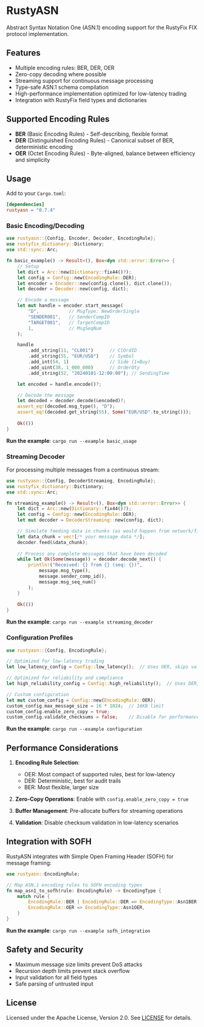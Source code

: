 # RustyASN

Abstract Syntax Notation One (ASN.1) encoding support for the RustyFix FIX protocol implementation.

## Features

- Multiple encoding rules: BER, DER, OER
- Zero-copy decoding where possible
- Streaming support for continuous message processing
- Type-safe ASN.1 schema compilation
- High-performance implementation optimized for low-latency trading
- Integration with RustyFix field types and dictionaries

## Supported Encoding Rules

- **BER** (Basic Encoding Rules) - Self-describing, flexible format
- **DER** (Distinguished Encoding Rules) - Canonical subset of BER, deterministic encoding
- **OER** (Octet Encoding Rules) - Byte-aligned, balance between efficiency and simplicity

## Usage

Add to your `Cargo.toml`:

```toml
[dependencies]
rustyasn = "0.7.4"
```

### Basic Encoding/Decoding

```rust
use rustyasn::{Config, Encoder, Decoder, EncodingRule};
use rustyfix_dictionary::Dictionary;
use std::sync::Arc;

fn basic_example() -> Result<(), Box<dyn std::error::Error>> {
    // Setup
    let dict = Arc::new(Dictionary::fix44()?);
    let config = Config::new(EncodingRule::DER);
    let encoder = Encoder::new(config.clone(), dict.clone());
    let decoder = Decoder::new(config, dict);

    // Encode a message
    let mut handle = encoder.start_message(
        "D",           // MsgType: NewOrderSingle
        "SENDER001",   // SenderCompID
        "TARGET001",   // TargetCompID
        1,             // MsgSeqNum
    );

    handle
        .add_string(11, "CL001")      // ClOrdID
        .add_string(55, "EUR/USD")    // Symbol
        .add_int(54, 1)               // Side (1=Buy)
        .add_uint(38, 1_000_000)      // OrderQty
        .add_string(52, "20240101-12:00:00"); // SendingTime

    let encoded = handle.encode()?;

    // Decode the message
    let decoded = decoder.decode(&encoded)?;
    assert_eq!(decoded.msg_type(), "D");
    assert_eq!(decoded.get_string(55), Some("EUR/USD".to_string()));
    
    Ok(())
}
```

**Run the example**: `cargo run --example basic_usage`

### Streaming Decoder

For processing multiple messages from a continuous stream:

```rust
use rustyasn::{Config, DecoderStreaming, EncodingRule};
use rustyfix_dictionary::Dictionary;
use std::sync::Arc;

fn streaming_example() -> Result<(), Box<dyn std::error::Error>> {
    let dict = Arc::new(Dictionary::fix44()?);
    let config = Config::new(EncodingRule::DER);
    let mut decoder = DecoderStreaming::new(config, dict);

    // Simulate feeding data in chunks (as would happen from network/file)
    let data_chunk = vec![/* your message data */];
    decoder.feed(&data_chunk);
    
    // Process any complete messages that have been decoded
    while let Ok(Some(message)) = decoder.decode_next() {
        println!("Received: {} from {} (seq: {})", 
            message.msg_type(), 
            message.sender_comp_id(),
            message.msg_seq_num()
        );
    }
    
    Ok(())
}
```

**Run the example**: `cargo run --example streaming_decoder`

### Configuration Profiles

```rust
use rustyasn::{Config, EncodingRule};

// Optimized for low-latency trading
let low_latency_config = Config::low_latency();  // Uses OER, skips validation

// Optimized for reliability and compliance
let high_reliability_config = Config::high_reliability();  // Uses DER, full validation

// Custom configuration
let mut custom_config = Config::new(EncodingRule::OER);
custom_config.max_message_size = 16 * 1024;  // 16KB limit
custom_config.enable_zero_copy = true;
custom_config.validate_checksums = false;    // Disable for performance
```

**Run the example**: `cargo run --example configuration`

## Performance Considerations

1. **Encoding Rule Selection**:
   - OER: Most compact of supported rules, best for low-latency
   - DER: Deterministic, best for audit trails
   - BER: Most flexible, larger size

2. **Zero-Copy Operations**: Enable with `config.enable_zero_copy = true`

3. **Buffer Management**: Pre-allocate buffers for streaming operations

4. **Validation**: Disable checksum validation in low-latency scenarios

## Integration with SOFH

RustyASN integrates with Simple Open Framing Header (SOFH) for message framing:

```rust
use rustyasn::EncodingRule;

// Map ASN.1 encoding rules to SOFH encoding types
fn map_asn1_to_sofh(rule: EncodingRule) -> EncodingType {
    match rule {
        EncodingRule::BER | EncodingRule::DER => EncodingType::Asn1BER,
        EncodingRule::OER => EncodingType::Asn1OER,
    }
}
```

**Run the example**: `cargo run --example sofh_integration`

## Safety and Security

- Maximum message size limits prevent DoS attacks
- Recursion depth limits prevent stack overflow
- Input validation for all field types
- Safe parsing of untrusted input

## License

Licensed under the Apache License, Version 2.0. See [LICENSE](../../LICENSE) for details.

